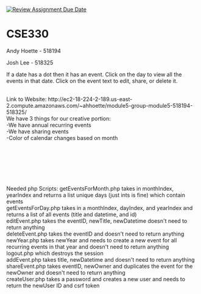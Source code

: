 [![Review Assignment Due Date](https://classroom.github.com/assets/deadline-readme-button-22041afd0340ce965d47ae6ef1cefeee28c7c493a6346c4f15d667ab976d596c.svg)](https://classroom.github.com/a/LRsBrD_9)
# CSE330

Andy Hoette - 518194

Josh Lee - 518325

If a date has a dot then it has an event. Click on the day to view all the events in that date. Click on the event text to edit, share, or delete it.

<br>
Link to Website: http://ec2-18-224-2-189.us-east-2.compute.amazonaws.com/~ahhoette/module5-group-module5-518194-518325/
<br>
We have 3 things for our creative portion: <br>
    -We have annual recurring events<br>
    -We have sharing events<br>
    -Color of calendar changes based on month<br>

<br><br><br><br><br><br>
Needed php Scripts:
    getEventsForMonth.php takes in monthIndex, yearIndex and returns a list unique days (just ints is fine) which contain events<br>
    getEventsForDay.php takes in a monthIndex, dayIndex, and yearIndex and returns a list of all events (title and datetime, and id)<br>
    editEvent.php takes the eventID, newTitle, newDatetime doesn't need to return anything<br>
    deleteEvent.php takes the eventID and doesn't need to return anything<br>
    newYear.php takes newYear and needs to create a new event for all recurring events in that year and doesn't need to return anything<br>
    logout.php which destroys the session<br>
    addEvent.php takes title, newDatetime and doesn't need to return anything<br>
    shareEvent.php takes eventID, newOwner and duplicates the event for the newOwner and doesn't need to return anything<br>
    createUser.php takes a password and creates a new user and needs to return the newUser ID and csrf token
    
    
    
